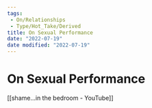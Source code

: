 ```yaml
---
tags:
 - On/Relationships
 - Type/Hot_Take/Derived
title: On Sexual Performance
date: "2022-07-19"
date modified: "2022-07-19"
---
```


# On Sexual Performance
[[shame...in the bedroom - YouTube]]
